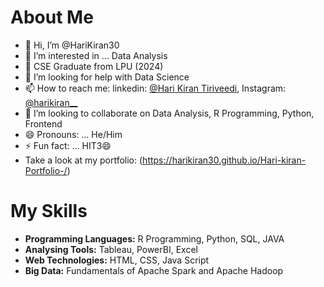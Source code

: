 # About Me
- 👋 Hi, I’m @HariKiran30
- 👀 I’m interested in ... Data Analysis
- 🌱 CSE Graduate from LPU (2024)
- 🤔 I’m looking for help with Data Science
- 📫 How to reach me: linkedin: [@Hari Kiran Tiriveedi](https://www.linkedin.com/in/hari-kiran-tiriveedi/), Instagram: [@harikiran__](https://www.instagram.com/harikiran__/)
- 👯 I’m looking to collaborate on Data Analysis, R Programming, Python, Frontend
- 😄 Pronouns: ... He/Him
- ⚡ Fun fact: ... HIT3😄
- Take a look at my portfolio: (https://harikiran30.github.io/Hari-kiran-Portfolio-/)


# My Skills
- **Programming Languages:** R Programming, Python, SQL, JAVA
- **Analysing Tools:** Tableau, PowerBI, Excel
- **Web Technologies:** HTML, CSS, Java Script
- **Big Data:** Fundamentals of Apache Spark and Apache Hadoop

<!---
HariKiran30/HariKiran30 is a ✨ special ✨ repository because its `README.md` (this file) appears on your GitHub profile.
You can click the Preview link to take a look at your changes.
--->
